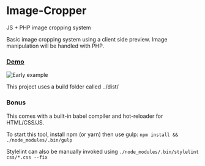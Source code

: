 # Image-Cropper
JS + PHP image cropping system

Basic image cropping system using a client side preview. Image manipulation will be handled with PHP.
### [Demo](https://angusm73.github.io/)
![Early example](https://i.imgur.com/lYuqUaQ.png)

This project uses a build folder called ../dist/

### Bonus
This comes with a built-in babel compiler and hot-reloader for HTML/CSS/JS.

To start this tool, install npm (or yarn) then use gulp:
`npm install && ./node_modules/.bin/gulp`

Stylelint can also be manually invoked using `./node_modules/.bin/stylelint css/*.css --fix`
